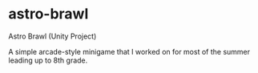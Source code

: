 # astro-brawl
Astro Brawl (Unity Project)


A simple arcade-style minigame that I worked on for most of the summer leading up to 8th grade.
